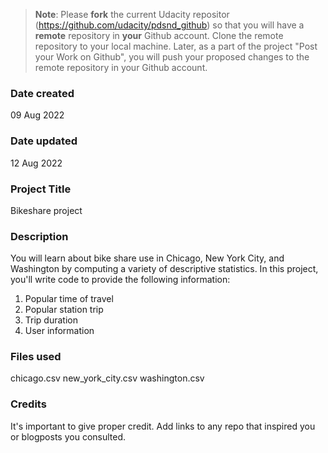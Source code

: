 >**Note**: Please **fork** the current Udacity repositor (https://github.com/udacity/pdsnd_github) so that you will have a **remote** repository in **your** Github account. Clone the remote repository to your local machine. Later, as a part of the project "Post your Work on Github", you will push your proposed changes to the remote repository in your Github account.

### Date created
09 Aug 2022

### Date updated
12 Aug 2022

### Project Title
Bikeshare project

### Description
You will learn about bike share use in Chicago, New York City, and Washington by computing a variety of descriptive statistics. In this project, you'll write code to provide the following information:
1. Popular time of travel
2. Popular station trip
3. Trip duration
4. User information

### Files used
chicago.csv
new_york_city.csv
washington.csv

### Credits
It's important to give proper credit. Add links to any repo that inspired you or blogposts you consulted.

